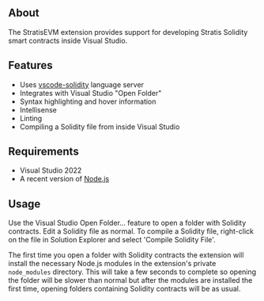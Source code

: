 ﻿## About
The StratisEVM extension provides support for developing Stratis Solidity smart contracts inside Visual Studio.

## Features
* Uses [vscode-solidity](https://github.com/juanfranblanco/vscode-solidity) language server
* Integrates with Visual Studio "Open Folder"
* Syntax highlighting and hover information
* Intellisense
* Linting
* Compiling a Solidity file from inside Visual Studio

## Requirements
* Visual Studio 2022
* A recent version of [Node.js](https://nodejs.org/)

## Usage
Use the Visual Studio Open Folder... feature to open a folder with Solidity contracts. Edit a Solidity file as normal. To compile a Solidity file, right-click
on the file in Solution Explorer and select 'Compile Solidity File'.

The first time you open a folder with Solidity contracts the extension will install the necessary Node.js modules in the extension's private `node_modules` directory. 
This will take a few seconds to complete so opening the folder will be slower than normal but after the modules are installed the first time, opening folders containing
Solidity contracts will be as usual.

